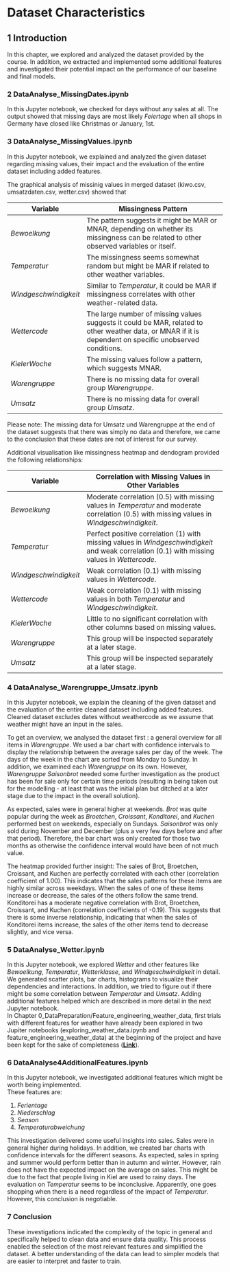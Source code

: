 # Dataset Characteristics

## 1 Introduction
In this chapter, we explored and analyzed the dataset provided by the course. In addition, we extracted and implemented some additional features and investigated their potential impact on the performance of our baseline and final models.


### 2 DataAnalyse_MissingDates.ipynb
In this Jupyter notebook, we checked for days without any sales at all. The output showed that missing days are most likely *Feiertage* when all shops in Germany have closed like Christmas or January, 1st.


### 3 DataAnalyse_MissingValues.ipynb
In this Jupyter notebook, we explained and analyzed the given dataset regarding missing values, their impact and the evaluation of the entire dataset including added features.

The graphical analysis of missinig values in merged dataset (kiwo.csv, umsatzdaten.csv, wetter.csv) showed that

| Variable           | Missingness Pattern                                                                                     |
|--------------------|---------------------------------------------------------------------------------------------------------|
| *Bewoelkung*         | The pattern suggests it might be MAR or MNAR, depending on whether its missingness can be related to other observed variables or itself.         |
| *Temperatur*         | The missingness seems somewhat random but might be MAR if related to other weather variables.                                                |
| *Windgeschwindigkeit*| Similar to *Temperatur*, it could be MAR if missingness correlates with other weather-related data.                                            |
| *Wettercode*         | The large number of missing values suggests it could be MAR, related to other weather data, or MNAR if it is dependent on specific unobserved conditions. |
| *KielerWoche*        | The missing values follow a pattern, which suggests MNAR.                                                                                      |
| *Warengruppe*        | There is no missing data for overall group *Warengruppe*.                                                                                        |
| *Umsatz*             | There is no missing data for overall group *Umsatz*.                                                                                            |


Please note: The missing data for Umsatz und Warengruppe at the end of the dataset suggests that there was simply no data and therefore, we came to the conclusion that these dates are not of interest for our survey.

Additional visualisation like missingness heatmap and dendogram provided the following relationships:

| Variable             | Correlation with Missing Values in Other Variables                                                                 |
|----------------------|---------------------------------------------------------------------------------------------------------------------|
| *Bewoelkung*           | Moderate correlation (0.5) with missing values in *Temperatur* and moderate correlation (0.5) with missing values in *Windgeschwindigkeit*. |
| *Temperatur*           | Perfect positive correlation (1) with missing values in *Windgeschwindigkeit* and weak correlation (0.1) with missing values in *Wettercode*. |
| *Windgeschwindigkeit*  | Weak correlation (0.1) with missing values in *Wettercode*.                                                           |
| *Wettercode*           | Weak correlation (0.1) with missing values in both *Temperatur* and *Windgeschwindigkeit*.                              |
| *KielerWoche*          | Little to no significant correlation with other columns based on missing values.                                    |
| *Warengruppe*          | This group will be inspected separately at a later stage.                                                           |
| *Umsatz*               | This group will be inspected separately at a later stage.                                                           |


### 4 DataAnalyse_Warengruppe_Umsatz.ipynb
In this Jupyter notebook, we explain the cleaning of the given dataset and the evaluation of the entire cleaned dataset including added features. Cleaned dataset excludes dates without weathercode as we assume that weather might have an input in the sales.

To get an overview, we analysed the dataset first : a general overview for all items in *Warengruppe*. We used a bar chart with confidence intervals to display the relationship between the average sales per day of the week. The days of the week in the chart are sorted from Monday to Sunday. In addition, we examined each *Warengruppe* on its own. However, *Warengruppe Saisonbrot* needed some further investigation as the product has been for sale only for certain time periods (resulting in being taken out for the modelling - at least that was the initial plan but ditched at a later stage due to the impact in the overall solution). 

As expected, sales were in general higher at weekends. *Brot* was quite popular during the week as *Broetchen*, *Croissant*,  *Konditorei*, and *Kuchen* performed best on weekends, especially on Sundays. *Saisonbrot* was only sold during November and December (plus a very few days before and after that period). Therefore, the bar chart was only created for those two months as otherwise the confidence interval would have been of not much value.

The heatmap provided further insight:
The sales of Brot, Broetchen, Croissant, and Kuchen are perfectly correlated with each other (correlation coefficient of 1.00). This indicates that the sales patterns for these items are highly similar across weekdays. When the sales of one of these items increase or decrease, the sales of the others follow the same trend. 
Konditorei has a moderate negative correlation with Brot, Broetchen, Croissant, and Kuchen (correlation coefficients of -0.19). This suggests that there is some inverse relationship, indicating that when the sales of Konditorei items increase, the sales of the other items tend to decrease slightly, and vice versa.

### 5 DataAnalyse_Wetter.ipynb
In this Jupyter notebook, we explored *Wetter* and other features like *Bewoelkung*, *Temperatur*, *Wetterklasse*, and *Windgeschwindigkeit* in detail. We generated scatter plots, bar charts, histograms to visualize their dependencies and interactions. In addition, we tried to figure out if there might be some correlation between *Temperatur* and *Umsatz*. Adding additional features helped which are described in more detail in the next Jupyter notebook.  
In Chapter 0_DataPreparation/Feature_engineering_weather_data, first trials with different features for weather have already been explored in two Jupiter notebooks (exploring_weather_data.ipynb and feature_engineering_weather_data) at the beginning of the project and have been kept for the sake of completeness (**[Link](https://github.com/BossyNine/bakery_sales_prediction/blob/main/0_DataPreparation/Feature_engineering_weather_data/README.md)**).

### 6 DataAnalyse4AdditionalFeatures.ipynb
In this Jupyter notebook, we investigated additional features which might be worth being implemented.  
These features are:

1. *Ferientage*
2. *Niederschlag*
3. *Season*
4. *Temperaturabweichung*

This investigation delivered some useful insights into sales. Sales were in general higher during holidays. In addition, we created bar charts with confidence intervals for the different seasons. As expected, sales in spring and summer would perform better than in autumn and winter. However, rain does not have the expected impact on the average on sales. This might be due to the fact that people living in Kiel are used to rainy days. The evaluation on *Temperatur* seems to be inconclusive. Apparently, one goes shopping when there is a need regardless of the impact of *Temperatur*. However, this conclusion is negotiable.

### 7 Conclusion
These investigations indicated the complexity of the topic in general and specifically helped to clean data and ensure data quality. This process enabled the selection of the most relevant features and simplified the dataset. A better understanding of the data can lead to simpler models that are easier to interpret and faster to train.






